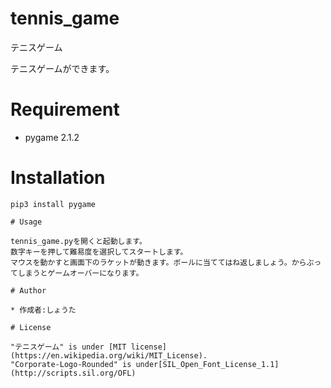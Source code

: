 # tennis_game

テニスゲーム

テニスゲームができます。

# Requirement

* pygame 2.1.2

# Installation

```Command promct
pip3 install pygame

# Usage

tennis_game.pyを開くと起動します。
数字キーを押して難易度を選択してスタートします。
マウスを動かすと画面下のラケットが動きます。ボールに当ててはね返しましょう。からぶってしまうとゲームオーバーになります。

# Author

* 作成者:しょうた

# License

"テニスゲーム" is under [MIT license](https://en.wikipedia.org/wiki/MIT_License).
"Corporate-Logo-Rounded" is under[SIL_Open_Font_License_1.1](http://scripts.sil.org/OFL)